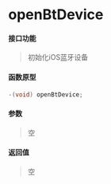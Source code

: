 # openBtDevice

#### 接口功能
> 初始化iOS蓝牙设备

#### 函数原型

```objective-c
-(void) openBtDevice;
```

#### 参数
> 空

#### 返回值
> 空


